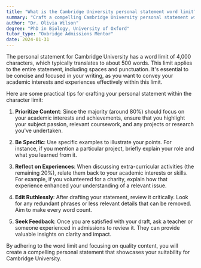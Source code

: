 ```yaml
---
title: "What is the Cambridge University personal statement word limit?"
summary: "Craft a compelling Cambridge University personal statement within 4,000 characters, focusing on academic interests, achievements, and relevant experiences."
author: "Dr. Olivia Wilson"
degree: "PhD in Biology, University of Oxford"
tutor_type: "Oxbridge Admissions Mentor"
date: 2024-01-31
---
```


The personal statement for Cambridge University has a word limit of 4,000 characters, which typically translates to about 500 words. This limit applies to the entire statement, including spaces and punctuation. It's essential to be concise and focused in your writing, as you want to convey your academic interests and experiences effectively within this limit.

Here are some practical tips for crafting your personal statement within the character limit:

1. **Prioritize Content**: Since the majority (around 80%) should focus on your academic interests and achievements, ensure that you highlight your subject passion, relevant coursework, and any projects or research you've undertaken.

2. **Be Specific**: Use specific examples to illustrate your points. For instance, if you mention a particular project, briefly explain your role and what you learned from it.

3. **Reflect on Experiences**: When discussing extra-curricular activities (the remaining 20%), relate them back to your academic interests or skills. For example, if you volunteered for a charity, explain how that experience enhanced your understanding of a relevant issue.

4. **Edit Ruthlessly**: After drafting your statement, review it critically. Look for any redundant phrases or less relevant details that can be removed. Aim to make every word count.

5. **Seek Feedback**: Once you are satisfied with your draft, ask a teacher or someone experienced in admissions to review it. They can provide valuable insights on clarity and impact.

By adhering to the word limit and focusing on quality content, you will create a compelling personal statement that showcases your suitability for Cambridge University.
    